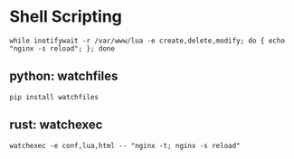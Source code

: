 # Shell Scripting

`while inotifywait -r /var/www/lua -e create,delete,modify; do { echo "nginx -s reload"; }; done`

## python: watchfiles

`pip install watchfiles`

## rust: watchexec

`watchexec -e conf,lua,html -- "nginx -t; nginx -s reload"`
